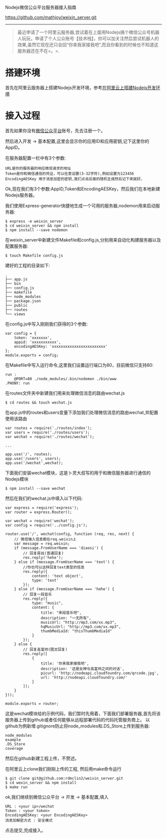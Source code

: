 Nodejs微信公众平台服务器接入指南

https://github.com/mathjoy/weixin_server.git


---


> 最近申请了一个阿里云服务器,尝试着在上面用Nodejs搞个微信公众号机器人玩玩，申请了个人公众账号【技术栈】，你可以加关注然后尝试机器人的效果,虽然它现在还只会回“你来我家接我吧”,而且你看到的时候也不知道这服务器还在不在=。=.

<!-- more -->


# 搭建环境 
首先在阿里云服务器上搭建Nodejs开发环境，参考[在阿里云上搭建Nodejs开发环境](http://mclspace.com/2015/12/09/aliyun-build-nodejs-environment/)

# 接入过程
首先如果你没有[微信公众平台](https://mp.weixin.qq.com)账号，先去注册一个。

然后进入开发 -> 基本配置,这里会显示你的应用ID和应用密钥,记下这里你的AppID。

在服务器配置一栏中有3个参数:
```
URL是你的服务器的响应微信请求的地址
Token是你和微信通信的凭证，可以任意设置(3-32字符),例如设置为123456
EncodingAESKey 用于消息加密的密钥,我们点击后面的随机生成然后记下来就好。
```

Ok,现在我们有3个参数:AppID,Token和EncodingAESKey，然后我们在本地新建Nodejs服务器。

我们使用Express-generator快捷地生成一个可用的服务器,nodemon用来启动服务器:
```
$ express -e weixin_server
$ cd weixin_server && npm install
$ npm install --save nodemon
```
在weixin_server中新建文件Makefile和config.js,分别用来自动化构建服务器以及配置服务器:
```
$ touch Makefile config.js
```

建好的工程的目录如下:
```
.
├── app.js
├── bin
├── config.js
├── makefile
├── node_modules
├── package.json
├── public
├── routes
└── views
```

在config.js中写入刚刚我们获得的3个参数:
```
var config = {
    token: 'xxxxxxx',
    appid: 'xxxxxxxxxxx',
    encodingAESKey: 'xxxxxxxxxxxxxxxxxxxxxxxx'
};
module.exports = config;
```

在Makefile中写入运行命令,这里我们设置运行端口为80，目前微信只支持80:
```
run :
	@PORT=80 ./node_modules/.bin/nodemon ./bin/www
.PHONY: run
```

在routes文件夹中新建我们用来处理微信消息的路由wechat.js
```
$ cd routes && touch wechat.js
```

在app.js中的routes和users变量下添加我们处理微信消息的路由wechat,并配置使用该路由
```
var routes = require('./routes/index');
var users = require('./routes/users');
var wechat = require('./routes/wechat');

...

app.use('/', routes);
app.use('/users', users);
app.use('/wechat',wechat);
```

下面我们安装wechat模块，这是卜灵大叔写的用于和微信服务器进行通信的Nodejs模块
```
$ npm install --save wechat 
```

然后在我们的wechat.js中填入以下代码:
```
var express = require('express');
var router = express.Router();

var wechat = require('wechat');
var config = require('../config.js');

router.use('/', wechat(config, function (req, res, next) {
    // 微信输入信息都在req.weixin上
    var message = req.weixin;
    if (message.FromUserName === 'diaosi') {
        // 回复屌丝(普通回复)
        res.reply('hehe');
    } else if (message.FromUserName === 'text') {
        //你也可以这样回复text类型的信息
        res.reply({
            content: 'text object',
            type: 'text'
        });
    } else if (message.FromUserName === 'hehe') {
        // 回复一段音乐
        res.reply({
            type: "music",
            content: {
                title: "来段音乐吧",
                description: "一无所有",
                musicUrl: "http://mp3.com/xx.mp3",
                hqMusicUrl: "http://mp3.com/xx.mp3",
                thumbMediaId: "thisThumbMediaId"
            }
        });
    } else {
        // 回复高富帅(图文回复)
        res.reply([
            {
                title: '你来我家接我吧',
                description: '这是女神与高富帅之间的对话',
                picurl: 'http://nodeapi.cloudfoundry.com/qrcode.jpg',
                url: 'http://nodeapi.cloudfoundry.com/'
            }
        ]);
    }
}));

module.exports = router;
```
这是wechat模块给的示例代码，我们暂时先用着，下面我们部署服务器,首先将该服务器上传到github或者任何能够从远程部署代码的代码托管服务商上。
以github为例新增.gitignore防止将node_modules和.DS_Store上传到服务器:
```
node_modules
example
.DS_Store
coverage
```
然后在github新建工程上传，不赘述。

在阿里云上clone我们刚刚上传的工程, 然后用make命令运行
```
$ git clone git@github.com:rdmclin2/weixin_server.git
$ cd wexin_server && npm install
$ make run
```

ok,我们继续到微信公众平台 -> 开发 -> 基本配置,填入
```
URL : <your ip>/wechat
Token : <your token>
EncodingAESKey: <your EncodingAESKey>
消息加解密方式 : 安全模式
```
点击提交,完成接入。